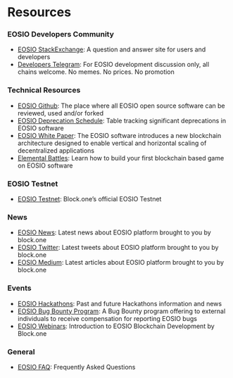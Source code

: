 # Resources

### EOSIO Developers Community <a id="eosio-developers-community"></a>

* [EOSIO StackExchange](https://eosio.stackexchange.com/): A question and answer site for users and developers
* [Developers Telegram](https://t.me/joinchat/EaEnSUPktgfoI-XPfMYtcQ): For EOSIO development discussion only, all chains welcome. No memes. No prices. No promotion

### Technical Resources <a id="technical-resources"></a>

* [EOSIO Github](https://github.com/EOSIO): The place where all EOSIO open source software can be reviewed, used and/or forked
* [EOSIO Deprecation Schedule](https://github.com/EOSIO/eos/issues/7597): Table tracking significant deprecations in EOSIO software
* [EOSIO White Paper](https://github.com/EOSIO/Documentation/blob/master/TechnicalWhitePaper.md): The EOSIO software introduces a new blockchain architecture designed to enable vertical and horizontal scaling of decentralized applications
* [Elemental Battles](https://battles.eos.io/): Learn how to build your first blockchain based game on EOSIO software

### EOSIO Testnet <a id="eosio-testnet"></a>

* [EOSIO Testnet](https://testnet.eos.io/): Block.one’s official EOSIO Testnet

### News <a id="news"></a>

* [EOSIO News](https://eos.io/news/): Latest news about EOSIO platform brought to you by block.one
* [EOSIO Twitter](https://twitter.com/block_one_): Latest tweets about EOSIO platform brought to you by block.one
* [EOSIO Medium](https://medium.com/eosio): Latest articles about EOSIO platform brought to you by block.one

### Events <a id="events"></a>

* [EOSIO Hackathons](https://hackathon.eos.io/): Past and future Hackathons information and news
* [EOSIO Bug Bounty Program](https://hackerone.com/eosio): A Bug Bounty program offering to external individuals to receive compensation for reporting EOSIO bugs
* [EOSIO Webinars](https://eos.io/webinars/): Introduction to EOSIO Blockchain Development by Block.one

### General <a id="general"></a>

* [EOSIO FAQ](https://eos.io/faq/): Frequently Asked Questions

